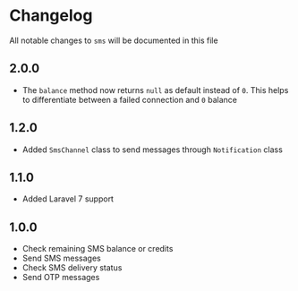 # Changelog

All notable changes to `sms` will be documented in this file

## 2.0.0

- The `balance` method now returns `null` as default instead of `0`. This helps to differentiate between a failed connection and `0` balance

## 1.2.0

- Added `SmsChannel` class to send messages through `Notification` class

## 1.1.0

- Added Laravel 7 support
  
## 1.0.0

- Check remaining SMS balance or credits
- Send SMS messages
- Check SMS delivery status
- Send OTP messages